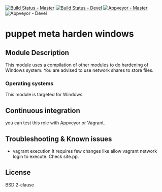 [![Build Status - Master](https://travis-ci.org/juju4/puppet-meta-harden-windows.svg?branch=master)](https://travis-ci.org/juju4/puppet-meta-harden-windows)
[![Build Status - Devel](https://travis-ci.org/juju4/puppet-meta-harden-windows.svg?branch=devel)](https://travis-ci.org/juju4/puppet-meta-harden-windows/branches)
[![Appveyor - Master](https://ci.appveyor.com/api/projects/status/0s0n3ml7douaon7r/branch/master?svg=true)](https://ci.appveyor.com/project/juju4/puppet-meta-harden-windows)
![Appveyor - Devel](https://ci.appveyor.com/api/projects/status/0s0n3ml7douaon7r/branch/devel?svg=true)

# puppet meta harden windows

## Module Description
This module uses a compilation of other modules to do hardening of Windows system.
You are advised to use network shares to store files.

### Operating systems

This module is targeted for Windows.

## Continuous integration

you can test this role with Appveyor or Vagrant.

## Troubleshooting & Known issues

* vagrant execution
It requires few changes like allow vagrant network login to execute. Check site.pp.

## License

BSD 2-clause
